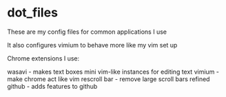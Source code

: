 # dot_files

These are my config files for common applications I use

It also configures vimium to behave more like my vim set up


Chrome extensions I use:

wasavi - makes text boxes mini vim-like instances for editing text
vimium - make chrome act like vim
rescroll bar - remove large scroll bars
refined github - adds features to github 

